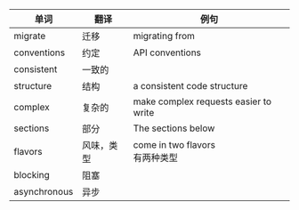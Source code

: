 | 单词           | 翻译    | 例句                                    |
|--------------|-------|---------------------------------------|
| migrate      | 迁移    | migrating from                        |
| conventions  | 约定    | API conventions                       |
| consistent   | 一致的   |                                       |
| structure    | 结构    | a consistent code structure           |
| complex      | 复杂的   | make complex requests easier to write |
| sections     | 部分    | The sections below                    |
| flavors      | 风味，类型 | come in two flavors<br/>有两种类型         |
| blocking     | 阻塞    |                                       |
| asynchronous | 异步    |                                       |